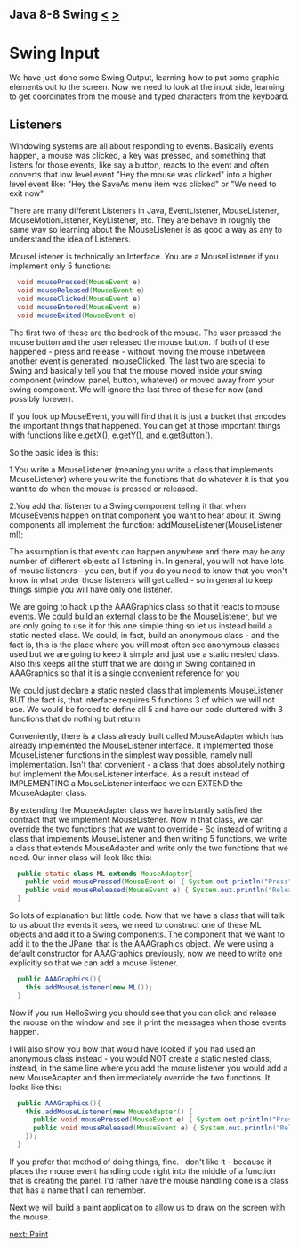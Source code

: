 ## Java 8-8 Swing [&LT;](Java0807.md) [&GT;](Java0809.md)
# Swing Input

We have just done some Swing Output, learning how to put some graphic elements out to the screen. Now we need to look at the input side, learning to get coordinates from the mouse and typed characters from the keyboard.

## Listeners
Windowing systems are all about responding to events. Basically events happen, a mouse was clicked, a key was pressed, and something that listens for those events, like say a button, reacts to the event and often converts that low level event "Hey the mouse was clicked" into a higher level event like: "Hey the SaveAs menu item was clicked" or "We need to exit now"

There are many different Listeners in Java, EventListener, MouseListener, MouseMotionListener, KeyListener, etc. They are behave in roughly the same way so learning about the MouseListener is as good a way as any to understand the idea of Listeners.

MouseListener is technically an Interface. You are a MouseListener if you implement only 5 functions:

```java
  void mousePressed(MouseEvent e) 
  void mouseReleased(MouseEvent e) 
  void mouseClicked(MouseEvent e) 
  void mouseEntered(MouseEvent e) 
  void mouseExited(MouseEvent e)
```

The first two of these are the bedrock of the mouse. The user pressed the mouse button and the user released the mouse button. If both of these happened - press and release - without moving the mouse inbetween another event is generated, mouseClicked. The last two are special to Swing and basically tell you that the mouse moved inside your swing component (window, panel, button, whatever) or moved away from your swing component. We will ignore the last three of these for now (and possibly forever).

If you look up MouseEvent, you will find that it is just a bucket that encodes the important things that happened. You can get at those important things with functions like e.getX(), e.getY(), and e.getButton().

So the basic idea is this:

1.You write a MouseListener (meaning you write a class that implements MouseListener) where you write the functions that do whatever it is that you want to do when the mouse is pressed or released.

2.You add that listener to a Swing component telling it that when MouseEvents happen on that component you want to hear about it. Swing components all implement the function: addMouseListener(MouseListener ml);

The assumption is that events can happen anywhere and there may be any number of different objects all listening in. In general, you will not have lots of mouse listeners - you can, but if you do you need to know that you won't know in what order those listeners will get called - so in general to keep things simple you will have only one listener.

We are going to hack up the AAAGraphics class so that it reacts to mouse events. We could build an external class to be the MouseListener, but we are only going to use it for this one simple thing so let us instead build a static nested class. We could, in fact, build an anonymous class - and the fact is, this is the place where you will most often see anonymous classes used but we are going to keep it simple and just use a static nested class. Also this keeps all the stuff that we are doing in Swing contained in AAAGraphics so that it is a single convenient reference for you

We could just declare a static nested class that implements MouseListener BUT the fact is, that interface requires 5 functions 3 of which we will not use. We would be forced to define all 5 and have our code cluttered with 3 functions that do nothing but return.

Conveniently, there is a class already built called MouseAdapter which has already implemented the MouseListener interface. It implemented those MouseListener functions in the simplest way possible, namely null implementation. Isn't that convenient - a class that does absolutely nothing but implement the MouseListener interface. As a result instead of IMPLEMENTING a MouseListener interface we can EXTEND the MouseAdapter class. 

By extending the MouseAdapter class we have instantly satisfied the contract that we implement MouseListener. Now in that class, we can override the two functions that we want to override - So instead of writing a class that implements MouseListener and then writing 5 functions, we write a class that extends MouseAdapter and write only the two functions that we need. Our inner class will look like this:

```java
  public static class ML extends MouseAdapter{
    public void mousePressed(MouseEvent e) { System.out.println("Press"); }
    public void mouseReleased(MouseEvent e) { System.out.println("Release"); 
  }
```

So lots of explanation but little code. Now that we have a class that will talk to us about the events it sees, we need to construct one of these ML objects and add it to a Swing components. The component that we want to add it to the the JPanel that is the AAAGraphics object. We were using a default constructor for AAAGraphics previously, now we need to write one explicitly so that we can add a mouse listener.

```java
  public AAAGraphics(){
    this.addMouseListener(new ML());
  }
```

Now if you run HelloSwing you should see that you can click and release the mouse on the window and see it print the messages when those events happen.

I will also show you how that would have looked if you had used an anonymous class instead - you would NOT create a static nested class, instead, in the same line where you add the mouse listener you would add a new MouseAdapter and then immediately override the two functions. It looks like this:

```java
  public AAAGraphics(){
    this.addMouseListener(new MouseAdapter() {
      public void mousePressed(MouseEvent e) { System.out.println("Press"); }
      public void mouseReleased(MouseEvent e) { System.out.println("Release"); 
    });
  }
```

If you prefer that method of doing things, fine. I don't like it - because it places the mouse event handling code right into the middle of a function that is creating the panel. I'd rather have the mouse handling done is a class that has a name that I can remember.

Next we will build a paint application to allow us to draw on the screen with the mouse.

[next: Paint](Java0809.md)